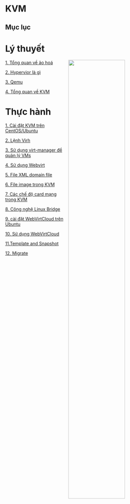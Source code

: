 # KVM
 
<h2>Mục lục</h2>

<h1>Lý thuyết</h1>

<img src= https://i.imgur.com/wC1TK1D.png align=right width=60%>

[1. Tổng quan về ảo hoá ](docs/01_Cloud_Computing.md)

[2. Hypervior là gì](docs/02_Hypervisor.md)

[3. Qemu](docs/03_qemu.md)

[4. Tổng quan về KVM](docs/04-KVM%20Overview.md)

<h1>Thực hành</h1>

[1. Cài đặt KVM trên CentOS/Ubuntu](docs/05_Install%20KVM%20centOS_Ubuntu.md)

[2. Lệnh Virh](docs/05_Install%20KVM%20centOS_Ubuntu.md)

[3. Sử dụng virt-manager để quản lý VMs](docs/07_Using_Virt_Manager.md)

[4. Sử dụng Webvirt](docs/08_Using_Webvirt.md)

[5. File XML domain file](docs/09_XML_Domain_file.md)

[6. File image trong KVM](docs/10_Images.md)

[7. Các chế độ card mạng trong KVM](docs/11_Network_Mode.md)

[8. Công nghệ Linux Bridge](docs/12_Linux_Bridge.md)

[9. cài đặt WebVirtCloud trên Ubuntu](docs/13_webvirtcloud.md)

[10. Sử dụng WebVirtCloud](docs/14_usewebvirt.md)

[11.Template and Snapshot](docs/15_Template_and_Snapshot.md)

[12. Migrate](docs/16.Migrate.md)

